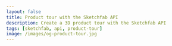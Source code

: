 ```yaml
---
layout: false
title: Product tour with the Sketchfab API
description: Create a 3D product tour with the Sketchfab API
tags: [sketchfab, api, product-tour]
image: /images/og-product-tour.jpg
---
```


<script setup>
// import ScrollingSticky from '../components/Scrolling-sticky.vue'
import Scrolling from '../components/Scrolling.vue'
import CodePenEmbed from '../components/CodePenEmbed.vue'

const onClick = () => {
  window.location.href = './scrolling.html'
}
</script>

<!-- <ScrollingSticky /> -->
<Scrolling />
